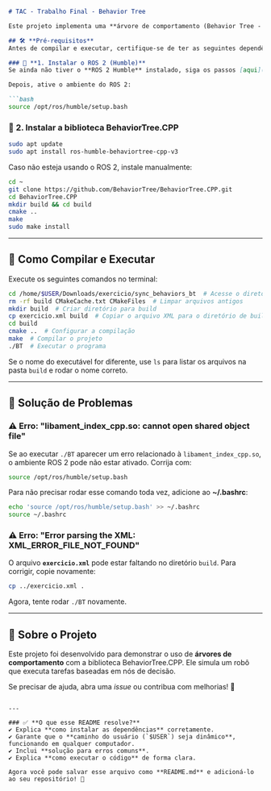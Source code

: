 
```markdown
# TAC - Trabalho Final - Behavior Tree

Este projeto implementa uma **árvore de comportamento (Behavior Tree - BT)** usando a biblioteca **BehaviorTree.CPP** para controlar um robô assistente.

## 🛠 **Pré-requisitos**
Antes de compilar e executar, certifique-se de ter as seguintes dependências instaladas:

### 🔹 **1. Instalar o ROS 2 (Humble)**
Se ainda não tiver o **ROS 2 Humble** instalado, siga os passos [aqui](https://docs.ros.org/en/humble/Installation.html).

Depois, ative o ambiente do ROS 2:

```bash
source /opt/ros/humble/setup.bash
```

### 🔹 **2. Instalar a biblioteca BehaviorTree.CPP**
```bash
sudo apt update
sudo apt install ros-humble-behaviortree-cpp-v3
```

Caso não esteja usando o ROS 2, instale manualmente:

```bash
cd ~
git clone https://github.com/BehaviorTree/BehaviorTree.CPP.git
cd BehaviorTree.CPP
mkdir build && cd build
cmake ..
make
sudo make install
```

---

## 🚀 **Como Compilar e Executar**
Execute os seguintes comandos no terminal:

```bash
cd /home/$USER/Downloads/exercicio/sync_behaviors_bt  # Acesse o diretório do projeto
rm -rf build CMakeCache.txt CMakeFiles  # Limpar arquivos antigos
mkdir build  # Criar diretório para build
cp exercicio.xml build  # Copiar o arquivo XML para o diretório de build
cd build
cmake ..  # Configurar a compilação
make  # Compilar o projeto
./BT  # Executar o programa
```

Se o nome do executável for diferente, use `ls` para listar os arquivos na pasta `build` e rodar o nome correto.

---

## 📌 **Solução de Problemas**
### ⚠ **Erro: "libament_index_cpp.so: cannot open shared object file"**
Se ao executar `./BT` aparecer um erro relacionado à `libament_index_cpp.so`, o ambiente ROS 2 pode não estar ativado. Corrija com:

```bash
source /opt/ros/humble/setup.bash
```

Para não precisar rodar esse comando toda vez, adicione ao **~/.bashrc**:

```bash
echo 'source /opt/ros/humble/setup.bash' >> ~/.bashrc
source ~/.bashrc
```

### ⚠ **Erro: "Error parsing the XML: XML_ERROR_FILE_NOT_FOUND"**
O arquivo **`exercicio.xml`** pode estar faltando no diretório `build`. Para corrigir, copie novamente:

```bash
cp ../exercicio.xml .
```

Agora, tente rodar `./BT` novamente.

---

## 📝 **Sobre o Projeto**
Este projeto foi desenvolvido para demonstrar o uso de **árvores de comportamento** com a biblioteca BehaviorTree.CPP. Ele simula um robô que executa tarefas baseadas em nós de decisão.

Se precisar de ajuda, abra uma *issue* ou contribua com melhorias! 🚀
```

---

### ✅ **O que esse README resolve?**
✔ Explica **como instalar as dependências** corretamente.  
✔ Garante que o **caminho do usuário (`$USER`) seja dinâmico**, funcionando em qualquer computador.  
✔ Inclui **solução para erros comuns**.  
✔ Explica **como executar o código** de forma clara.  

Agora você pode salvar esse arquivo como **README.md** e adicioná-lo ao seu repositório! 🚀
